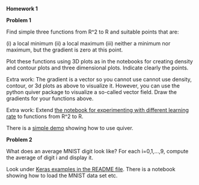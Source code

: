 **Homework 1**

**Problem 1**

Find simple three functions from R^2 to R and suitable points that are:

(i) a local minimum
(ii) a local maximum
(iii) neither a minimum nor maximum, but the gradient is zero at this point.

Plot these functions using 3D plots as in the notebooks for creating density and contour plots and three dimensional plots. Indicate clearly the points.

Extra work: The gradient is a vector so you cannot use cannot use density, contour, or 3d plots as above to visualize it.  However, you can use the python quiver package to visualize a so-called vector field. Draw the gradients for your functions above.  

Extra work: Extend [the notebook for experimenting with different learning rate](https://colab.research.google.com/drive/1eECClMU1r-Y9hzPnRw89__jC3nw3C-zD) to functions from R^2 to R.

There is a [simple demo](https://matplotlib.org/3.1.0/gallery/images_contours_and_fields/quiver_simple_demo.html#sphx-glr-gallery-images-contours-and-fields-quiver-simple-demo-py) showing how to use quiver.

**Problem 2** 

What does an average MNIST digit look like? For each i=0,1,...,9, compute the average of digit i and display it.

Look  under [Keras examples in the README file](https://github.com/schneider128k/machine_learning_course/blob/master/README.md). There is a notebook showing how to load the MNIST data set etc.
